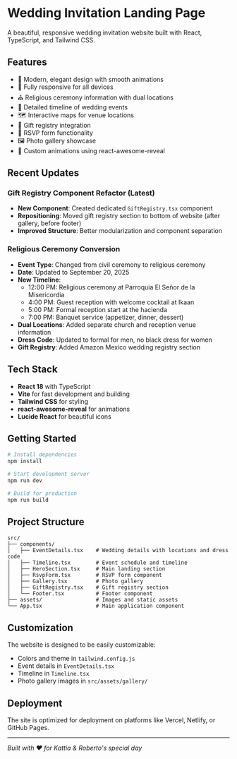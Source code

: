 # Wedding Invitation Landing Page

A beautiful, responsive wedding invitation website built with React, TypeScript, and Tailwind CSS.

## Features

- 🎉 Modern, elegant design with smooth animations
- 📱 Fully responsive for all devices
- ⛪ Religious ceremony information with dual locations
- 📅 Detailed timeline of wedding events
- 🗺️ Interactive maps for venue locations
- 🎁 Gift registry integration
- 📧 RSVP form functionality
- 🖼️ Photo gallery showcase
- 🎨 Custom animations using react-awesome-reveal

## Recent Updates

### Gift Registry Component Refactor (Latest)
- **New Component**: Created dedicated `GiftRegistry.tsx` component
- **Repositioning**: Moved gift registry section to bottom of website (after gallery, before footer)
- **Improved Structure**: Better modularization and component separation

### Religious Ceremony Conversion
- **Event Type**: Changed from civil ceremony to religious ceremony
- **Date**: Updated to September 20, 2025
- **New Timeline**:
  - 12:00 PM: Religious ceremony at Parroquia El Señor de la Misericordia
  - 4:00 PM: Guest reception with welcome cocktail at Ikaan
  - 5:00 PM: Formal reception start at the hacienda
  - 7:00 PM: Banquet service (appetizer, dinner, dessert)
- **Dual Locations**: Added separate church and reception venue information
- **Dress Code**: Updated to formal for men, no black dress for women
- **Gift Registry**: Added Amazon Mexico wedding registry section

## Tech Stack

- **React 18** with TypeScript
- **Vite** for fast development and building
- **Tailwind CSS** for styling
- **react-awesome-reveal** for animations
- **Lucide React** for beautiful icons

## Getting Started

```bash
# Install dependencies
npm install

# Start development server
npm run dev

# Build for production
npm run build
```

## Project Structure

```
src/
├── components/
│   ├── EventDetails.tsx    # Wedding details with locations and dress code
│   ├── Timeline.tsx        # Event schedule and timeline
│   ├── HeroSection.tsx     # Main landing section
│   ├── RsvpForm.tsx        # RSVP form component
│   ├── Gallery.tsx         # Photo gallery
│   ├── GiftRegistry.tsx    # Gift registry section
│   └── Footer.tsx          # Footer component
├── assets/                 # Images and static assets
└── App.tsx                 # Main application component
```

## Customization

The website is designed to be easily customizable:
- Colors and theme in `tailwind.config.js`
- Event details in `EventDetails.tsx`
- Timeline in `Timeline.tsx`
- Photo gallery images in `src/assets/gallery/`

## Deployment

The site is optimized for deployment on platforms like Vercel, Netlify, or GitHub Pages.

---

*Built with ❤️ for Kattia & Roberto's special day*
